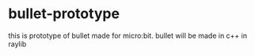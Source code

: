 # bullet-prototype
this is prototype of bullet made for micro:bit. bullet will be made in c++ in raylib
